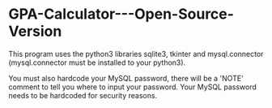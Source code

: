 # GPA-Calculator---Open-Source-Version

This program uses the python3 libraries sqlite3, tkinter and mysql.connector (mysql.connector must be installed to your python3).

You must also hardcode your MySQL password, there will be a 'NOTE' comment to tell you where to input your password. 
Your MySQL password needs to be hardcoded for security reasons.

